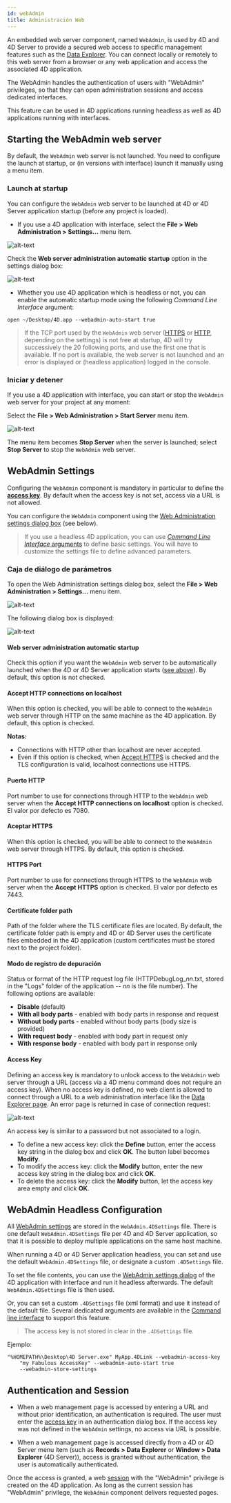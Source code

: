 ```yaml
---
id: webAdmin
title: Administración Web
---
```



An embedded web server component, named `WebAdmin`, is used by 4D and 4D Server to provide a secured web access to specific management features such as the [Data Explorer](dataExplorer.md). You can connect locally or remotely to this web server from a browser or any web application and access the associated 4D application.

The WebAdmin handles the authentication of users with "WebAdmin" privileges, so that they can open administration sessions and access dedicated interfaces.

This feature can be used in 4D applications running headless as well as 4D applications running with interfaces.


## Starting the WebAdmin web server

By default, the `WebAdmin` web server is not launched. You need to configure the launch at startup, or (in versions with interface) launch it manually using a menu item.


### Launch at startup

You can configure the `WebAdmin` web server to be launched at 4D or 4D Server application startup (before any project is loaded).

- If you use a 4D application with interface, select the **File > Web Administration > Settings...** menu item.

![alt-text](assets/en/Admin/waMenu1.png)

Check the **Web server administration automatic startup** option in the settings dialog box:

![alt-text](assets/en/Admin/waSettings.png)

- Whether you use 4D application which is headless or not, you can enable the automatic startup mode using the following *Command Line Interface* argument:


```
open ~/Desktop/4D.app --webadmin-auto-start true
```

> If the TCP port used by the `WebAdmin` web server ([HTTPS](#https-port) or [HTTP](#http-port), depending on the settings) is not free at startup, 4D will try successively the 20 following ports, and use the first one that is available. If no port is available, the web server is not launched and an error is displayed or (headless application) logged in the console.


### Iniciar y detener

If you use a 4D application with interface, you can start or stop the `WebAdmin` web server for your project at any moment:

Select the **File > Web Administration > Start Server** menu item.

![alt-text](assets/en/Admin/waMenu2.png)

The menu item becomes **Stop Server** when the server is launched; select **Stop Server** to stop the `WebAdmin` web server.



## WebAdmin Settings

Configuring the `WebAdmin` component is mandatory in particular to define the [**access key**](#access-key). By default when the access key is not set, access via a URL is not allowed.

You can configure the `WebAdmin` component using the [Web Administration settings dialog box](#settings-dialog-box) (see below).

> If you use a headless 4D application, you can use [*Command Line Interface* arguments](#webadmin-headless-configuration) to define basic settings. You will have to customize the settings file to define advanced parameters.


### Caja de diálogo de parámetros

To open the Web Administration settings dialog box, select the **File > Web Administration > Settings...** menu item.

![alt-text](assets/en/Admin/waMenu1.png)

The following dialog box is displayed:

![alt-text](assets/en/Admin/waSettings2.png)

#### Web server administration automatic startup

Check this option if you want the `WebAdmin` web server to be automatically launched when the 4D or 4D Server application starts ([see above](#launching-at-startup)). By default, this option is not checked.

#### Accept HTTP connections on localhost

When this option is checked, you will be able to connect to the `WebAdmin` web server through HTTP on the same machine as the 4D application. By default, this option is checked.

**Notas:**
- Connections with HTTP other than localhost are never accepted.
- Even if this option is checked, when [Accept HTTPS](#accept-https) is checked and the TLS configuration is valid, localhost connections use HTTPS.


#### Puerto HTTP

Port number to use for connections through HTTP to the `WebAdmin` web server when the **Accept HTTP connections on localhost** option is checked. El valor por defecto es 7080.


#### Aceptar HTTPS

When this option is checked, you will be able to connect to the `WebAdmin` web server through HTTPS. By default, this option is checked.

#### HTTPS Port

Port number to use for connections through HTTPS to the `WebAdmin` web server when the **Accept HTTPS** option is checked. El valor por defecto es 7443.


#### Certificate folder path

Path of the folder where the TLS certificate files are located. By default, the certificate folder path is empty and 4D or 4D Server uses the certificate files embedded in the 4D application (custom certificates must be stored next to the project folder).

#### Modo de registro de depuración

Status or format of the HTTP request log file (HTTPDebugLog_*nn*.txt, stored in the "Logs" folder of the application -- *nn* is the file number). The following options are available:

- **Disable** (default)
- **With all body parts** - enabled with body parts in response and request
- **Without body parts** - enabled without body parts (body size is provided)
- **With request body** - enabled with body part in request only
- **With response body** - enabled with body part in response only

#### Access Key

Defining an access key is mandatory to unlock access to the `WebAdmin` web server through a URL (access via a 4D menu command does not require an access key). When no access key is defined, no web client is allowed to connect through a URL to a web administration interface like the [Data Explorer page](dataExplorer.md). An error page is returned in case of connection request:

![alt-text](assets/en/Admin/accessKey.png)

An access key is similar to a password but not associated to a login.

- To define a new access key: click the **Define** button, enter the access key string in the dialog box and click **OK**. The button label becomes **Modify**.
- To modify the access key: click the **Modify** button, enter the new access key string in the dialog box and click **OK**.
- To delete the access key: click the **Modify** button, let the access key area empty and click **OK**.


## WebAdmin Headless Configuration

All [WebAdmin settings](#webadmin-settings) are stored in the `WebAdmin.4DSettings` file. There is one default `WebAdmin.4DSettings` file per 4D and 4D Server application, so that it is possible to deploy multiple applications on the same host machine.

When running a 4D or 4D Server application headless, you can set and use the default `WebAdmin.4DSettings` file, or designate a custom `.4DSettings` file.

To set the file contents, you can use the [WebAdmin settings dialog](#settings-dialog-box) of the 4D application with interface and run it headless afterwards. The default `WebAdmin.4DSettings` file is then used.

Or, you can set a custom `.4DSettings` file (xml format) and use it instead of the default file. Several dedicated arguments are available in the [Command line interface](cli.md) to support this feature.

> The access key is not stored in clear in the `.4DSettings` file.

Ejemplo:

```
"%HOMEPATH%\Desktop\4D Server.exe" MyApp.4DLink --webadmin-access-key 
    "my Fabulous AccessKey" --webadmin-auto-start true   
    --webadmin-store-settings

```


## Authentication and Session

- When a web management page is accessed by entering a URL and without prior identification, an authentication is required. The user must enter the [access key](#access-key) in an authentication dialog box. If the access key was not defined in the `WebAdmin` settings, no access via URL is possible.

- When a web management page is accessed directly from a 4D or 4D Server menu item (such as **Records > Data Explorer** or **Window > Data Explorer** (4D Server)), access is granted without authentication, the user is automatically authenticated.

Once the access is granted, a web [session](WebServer/sessions.md) with the "WebAdmin" privilege is created on the 4D application. As long as the current session has "WebAdmin" privilege, the `WebAdmin` component delivers requested pages.


